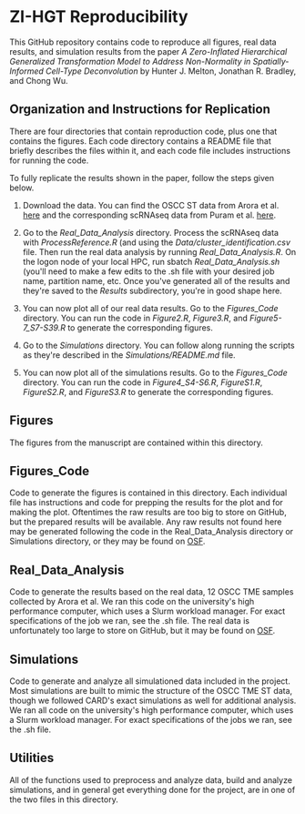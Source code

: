 ZI-HGT Reproducibility
================

This GitHub repository contains code to reproduce all figures, real data results, and simulation results from the paper 
_A Zero-Inflated Hierarchical Generalized Transformation Model to Address Non-Normality in Spatially-Informed Cell-Type Deconvolution_
by Hunter J. Melton, Jonathan R. Bradley, and Chong Wu.

## Organization and Instructions for Replication

There are four directories that contain reproduction code, plus one that contains the figures.  Each code directory
contains a README file that briefly describes the files within it, and each code file includes instructions for running
the code.

To fully replicate the results shown in the paper, follow the steps given below.

1) Download the data.  You can find the OSCC ST data from Arora et al. [here](https://figshare.com/articles/dataset/Spatial_transcriptomics_reveals_distinct_and_conserved_tumor_core_and_edge_architectures_that_predict_survival_and_targeted_therapy_response_/20304456/1) and the corresponding scRNAseq data from Puram et al. [here](https://www.ncbi.nlm.nih.gov/geo/query/acc.cgi?acc=GSE103322).

2) Go to the _Real_Data_Analysis_ directory.  Process the scRNAseq data with _ProcessReference.R_ (and using the _Data/cluster_identification.csv_ file.  Then run the real data analysis by running _Real_Data_Analysis.R_.  On the logon node of your local HPC, run sbatch _Real_Data_Analysis.sh_ (you'll need to make a few edits to the .sh file with your desired job name, partition name, etc.  Once you've generated all of the results and they're saved to the _Results_ subdirectory, you're in good shape here.

3) You can now plot all of our real data results.  Go to the _Figures_Code_ directory.  You can run the code in _Figure2.R_, _Figure3.R_, and _Figure5-7_S7-S39.R_ to generate the corresponding figures.

4) Go to the _Simulations_ directory.  You can follow along running the scripts as they're described in the _Simulations/README.md_ file.

5) You can now plot all of the simulations results.  Go to the _Figures_Code_ directory.  You can run the code in _Figure4_S4-S6.R_, _FigureS1.R_, _FigureS2.R_, and _FigureS3.R_ to generate the corresponding figures.

## Figures

The figures from the manuscript are contained within this directory.

## Figures_Code

Code to generate the figures is contained in this directory.  Each individual file has instructions and code for prepping
the results for the plot and for making the plot.  Oftentimes the raw results are too big to store on GitHub, but the 
prepared results will be available.  Any raw results not found here may be generated following the code in the 
Real_Data_Analysis directory or Simulations directory, or they may be found on [OSF](https://osf.io/kygsx/).

## Real_Data_Analysis

Code to generate the results based on the real data, 12 OSCC TME samples collected by Arora et al.  We ran this code on
the university's high performance computer, which uses a Slurm workload manager.  For exact specifications of the job we
ran, see the .sh file.  The real data is unfortunately too large to store on GitHub, but it may be found on [OSF](https://osf.io/kygsx/).

## Simulations

Code to generate and analyze all simulationed data included in the project.  Most simulations are built to mimic the structure of the OSCC TME ST data, though we followed CARD's exact simulations as well for additional analysis.  We ran all code on the university's high performance computer, which uses a Slurm workload manager.  For exact specifications of the jobs we ran, see the .sh file.

## Utilities

All of the functions used to preprocess and analyze data, build and analyze simulations, and in general get everything done for the project, are in one of the two files in this directory.



